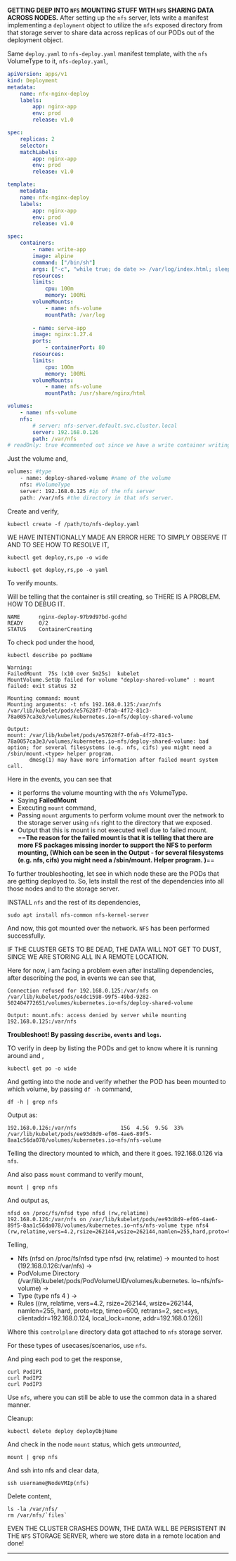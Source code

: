 
**GETTING DEEP INTO `NFS` MOUNTING STUFF WITH `NFS` SHARING DATA ACROSS NODES.** 
After setting up the `nfs` server, lets write a manifest implementing a `deployment` object to utilize the `nfs` exposed directory from that storage server to share data across replicas of our PODs out of the deployment object.

Same `deploy.yaml` to `nfs-deploy.yaml` manifest template, with the `nfs` VolumeType to it, 
`nfs-deploy.yaml`,
```yaml
apiVersion: apps/v1
kind: Deployment
metadata:
	name: nfx-nginx-deploy
	labels:
		app: nginx-app
		env: prod
		release: v1.0

spec:
	replicas: 2
	selector:
	matchLabels:
		app: nginx-app
		env: prod
		release: v1.0

template:
	metadata:
	name: nfx-nginx-deploy
	labels:
		app: nginx-app
		env: prod
		release: v1.0

spec:
	containers:
		- name: write-app
		image: alpine
		command: ["/bin/sh"]
		args: ["-c", "while true; do date >> /var/log/index.html; sleep 10; done"]
		resources:
		limits:
			cpu: 100m
			memory: 100Mi
		volumeMounts:
			- name: nfs-volume
			mountPath: /var/log
  
		- name: serve-app
		image: nginx:1.27.4
		ports:
			- containerPort: 80
		resources:
		limits:
			cpu: 100m
			memory: 100Mi
		volumeMounts:
			- name: nfs-volume
			mountPath: /usr/share/nginx/html

volumes:
	- name: nfs-volume
	nfs:
		# server: nfs-server.default.svc.cluster.local
		server: 192.168.0.126
		path: /var/nfs
# readOnly: true #commented out since we have a write container writing to the volume
```

Just the volume and,
```sh
volumes: #type
	- name: deploy-shared-volume #name of the volume 
	nfs: #VolumeType
	server: 192.168.0.125 #ip of the nfs server 
	path: /var/nfs #the directory in that nfs server. 
```

Create and verify,
```
kubectl create -f /path/to/nfs-deploy.yaml
```

WE HAVE INTENTIONALLY MADE AN ERROR HERE TO SIMPLY OBSERVE IT AND TO SEE HOW TO RESOLVE IT,

```
kubectl get deploy,rs,po -o wide
```

```
kubectl get deploy,rs,po -o yaml
```
To verify mounts. 

Will be telling that the container is still creating, so THERE IS A PROBLEM. HOW TO DEBUG IT.
```
NAME      nginx-deploy-97b9d97bd-gcdhd 
READY     0/2 
STATUS    ContainerCreating
```

To check pod under the hood,
```
kubectl describe po podName
```

```
Warning:  
FailedMount  75s (x10 over 5m25s)  kubelet            MountVolume.SetUp failed for volume "deploy-shared-volume" : mount failed: exit status 32

Mounting command: mount
Mounting arguments: -t nfs 192.168.0.125:/var/nfs /var/lib/kubelet/pods/e57628f7-0fab-4f72-81c3-78a0057ca3e3/volumes/kubernetes.io~nfs/deploy-shared-volume

Output: 
mount: /var/lib/kubelet/pods/e57628f7-0fab-4f72-81c3-78a0057ca3e3/volumes/kubernetes.io~nfs/deploy-shared-volume: bad option; for several filesystems (e.g. nfs, cifs) you might need a /sbin/mount.<type> helper program.
       dmesg(1) may have more information after failed mount system call.
```

Here in the events, you can see that 
- it performs the volume mounting with the `nfs` VolumeType. 
- Saying **FailedMount** 
- Executing `mount` command,
- Passing `mount` arguments to perform volume mount over the network to the storage server using `nfs` right to the directory that we exposed. 
- Output that this is mount is not executed well due to failed mount. 
==**The reason for the failed mount is that it is telling that there are more FS packages missing inorder to support the NFS to perform mounting, (Which can be seen in the Output - for several filesystems (e.g. nfs, cifs) you might need a /sbin/mount. Helper program. )**==

To further troubleshooting, let see in which node these are the PODs that are getting deployed to. So, lets install the rest of the dependencies into all those nodes and to the storage server. 

INSTALL `nfs` and the rest of its dependencies,
```
sudo apt install nfs-common nfs-kernel-server
```

And now, this got mounted over the network. `NFS` has been performed successfully.

IF THE CLUSTER GETS TO BE DEAD, THE DATA WILL NOT GET TO DUST, SINCE WE ARE STORING ALL IN A REMOTE LOCATION. 

Here for now, i am facing a problem even after installing dependencies, after describing the pod, in events we can see that,
```
Connection refused for 192.168.0.125:/var/nfs on /var/lib/kubelet/pods/e4dc1598-99f5-49bd-9282-502404772651/volumes/kubernetes.io~nfs/deploy-shared-volume

Output: mount.nfs: access denied by server while mounting 192.168.0.125:/var/nfs
```

**Troubleshoot! By passing `describe`, `events` and `logs`.** 

TO verify in deep by listing the PODs and get to know where it is running around and ,
```
kubectl get po -o wide
```

And getting into the node and verify whether the POD has been mounted to which volume, by passing `df -h` command,
```
df -h | grep nfs 
```

Output as:
```
192.168.0.126:/var/nfs              15G  4.5G  9.5G  33% /var/lib/kubelet/pods/ee93d8d9-ef06-4ae6-89f5-8aa1c56da078/volumes/kubernetes.io~nfs/nfs-volume
```
Telling the directory mounted to which, and there it goes. 192.168.0.126 via `nfs`.

And also pass `mount` command to verify mount,
```
mount | grep nfs 
```

And output as,
```
nfsd on /proc/fs/nfsd type nfsd (rw,relatime)
192.168.0.126:/var/nfs on /var/lib/kubelet/pods/ee93d8d9-ef06-4ae6-89f5-8aa1c56da078/volumes/kubernetes.io~nfs/nfs-volume type nfs4 (rw,relatime,vers=4.2,rsize=262144,wsize=262144,namlen=255,hard,proto=tcp,timeo=600,retrans=2,sec=sys,clientaddr=192.168.0.124,local_lock=none,addr=192.168.0.126)
```

Telling,
- Nfs (nfsd on /proc/fs/nfsd type nfsd (rw, relatime) -> mounted to host (192.168.0.126:/var/nfs) -> 
- PodVolume Directory (/var/lib/kubelet/pods/PodVolumeUID/volumes/kubernetes. Io~nfs/nfs-volume) -> 
- Type (type nfs 4 ) -> 
- Rules ((rw, relatime, vers=4.2, rsize=262144, wsize=262144, namlen=255, hard, proto=tcp, timeo=600, retrans=2, sec=sys, clientaddr=192.168.0.124, local_lock=none, addr=192.168.0.126))

Where this `controlplane` directory data got attached to `nfs`  storage server. 

For these types of usecases/scenarios, use `nfs`.

And ping each pod to get the response,
```
curl PodIP1
curl PodIP2
curl PodIP3
```

Use `nfs`, where you can still be able to use the common data in a shared manner. 

Cleanup:
```
kubectl delete deploy deployObjName
```

And check in the node `mount` status, which gets *unmounted*,
```
mount | grep nfs 
```

And ssh into nfs and clear data,
```
ssh username@NodeVMIp(nfs)
```

Delete content, 
```
ls -la /var/nfs/
rm /var/nfs/`files`
```

EVEN THE CLUSTER CRASHES DOWN, THE DATA WILL BE PERSISTENT IN THE `NFS` STORAGE SERVER, where we store data in a remote location and done!


---


